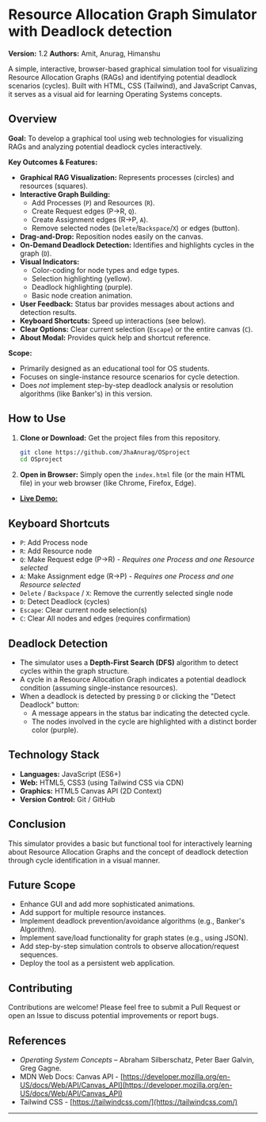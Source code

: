 # Resource Allocation Graph Simulator with Deadlock detection

**Version:** 1.2
**Authors:** Amit, Anurag, Himanshu

A simple, interactive, browser-based graphical simulation tool for visualizing Resource Allocation Graphs (RAGs) and identifying potential deadlock scenarios (cycles). Built with HTML, CSS (Tailwind), and JavaScript Canvas, it serves as a visual aid for learning Operating Systems concepts.


## Overview

**Goal:** To develop a graphical tool using web technologies for visualizing RAGs and analyzing potential deadlock cycles interactively.

**Key Outcomes & Features:**

*   **Graphical RAG Visualization:** Represents processes (circles) and resources (squares).
*   **Interactive Graph Building:**
    *   Add Processes (`P`) and Resources (`R`).
    *   Create Request edges (P->R, `Q`).
    *   Create Assignment edges (R->P, `A`).
    *   Remove selected nodes (`Delete`/`Backspace`/`X`) or edges (button).
*   **Drag-and-Drop:** Reposition nodes easily on the canvas.
*   **On-Demand Deadlock Detection:** Identifies and highlights cycles in the graph (`D`).
*   **Visual Indicators:**
    *   Color-coding for node types and edge types.
    *   Selection highlighting (yellow).
    *   Deadlock highlighting (purple).
    *   Basic node creation animation.
*   **User Feedback:** Status bar provides messages about actions and detection results.
*   **Keyboard Shortcuts:** Speed up interactions (see below).
*   **Clear Options:** Clear current selection (`Escape`) or the entire canvas (`C`).
*   **About Modal:** Provides quick help and shortcut reference.

**Scope:**

*   Primarily designed as an educational tool for OS students.
*   Focuses on single-instance resource scenarios for cycle detection.
*   Does *not* implement step-by-step deadlock analysis or resolution algorithms (like Banker's) in this version.

## How to Use

1.  **Clone or Download:** Get the project files from this repository.
    ```bash
    git clone https://github.com/JhaAnurag/OSproject
    cd OSproject
    ```
2.  **Open in Browser:** Simply open the `index.html` file (or the main HTML file) in your web browser (like Chrome, Firefox, Edge).

*   [**Live Demo:**](https://jhaanurag.github.io/OSproject/)

## Keyboard Shortcuts

*   `P`: Add Process node
*   `R`: Add Resource node
*   `Q`: Make Request edge (P->R) - *Requires one Process and one Resource selected*
*   `A`: Make Assignment edge (R->P) - *Requires one Process and one Resource selected*
*   `Delete` / `Backspace` / `X`: Remove the currently selected single node
*   `D`: Detect Deadlock (cycles)
*   `Escape`: Clear current node selection(s)
*   `C`: Clear All nodes and edges (requires confirmation)

## Deadlock Detection

*   The simulator uses a **Depth-First Search (DFS)** algorithm to detect cycles within the graph structure.
*   A cycle in a Resource Allocation Graph indicates a potential deadlock condition (assuming single-instance resources).
*   When a deadlock is detected by pressing `D` or clicking the "Detect Deadlock" button:
    *   A message appears in the status bar indicating the detected cycle.
    *   The nodes involved in the cycle are highlighted with a distinct border color (purple).

## Technology Stack

*   **Languages:** JavaScript (ES6+)
*   **Web:** HTML5, CSS3 (using Tailwind CSS via CDN)
*   **Graphics:** HTML5 Canvas API (2D Context)
*   **Version Control:** Git / GitHub

## Conclusion

This simulator provides a basic but functional tool for interactively learning about Resource Allocation Graphs and the concept of deadlock detection through cycle identification in a visual manner.

## Future Scope

*   Enhance GUI and add more sophisticated animations.
*   Add support for multiple resource instances.
*   Implement deadlock prevention/avoidance algorithms (e.g., Banker's Algorithm).
*   Implement save/load functionality for graph states (e.g., using JSON).
*   Add step-by-step simulation controls to observe allocation/request sequences.
*   Deploy the tool as a persistent web application.

## Contributing

Contributions are welcome! Please feel free to submit a Pull Request or open an Issue to discuss potential improvements or report bugs.

## References

*   *Operating System Concepts* – Abraham Silberschatz, Peter Baer Galvin, Greg Gagne.
*   MDN Web Docs: Canvas API - [https://developer.mozilla.org/en-US/docs/Web/API/Canvas_API](https://developer.mozilla.org/en-US/docs/Web/API/Canvas_API)
*   Tailwind CSS - [https://tailwindcss.com/](https://tailwindcss.com/)

---
